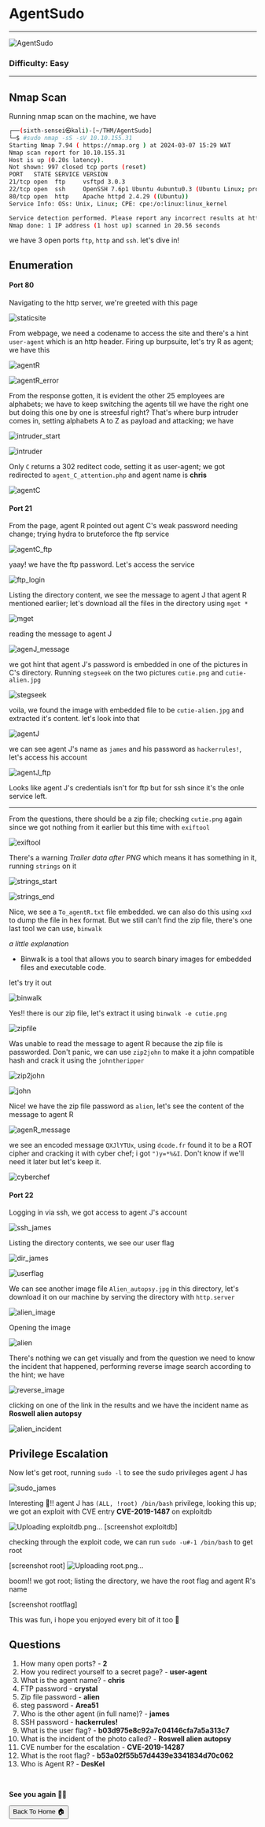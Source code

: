 # AgentSudo

***
![AgentSudo](https://tryhackme-images.s3.amazonaws.com/room-icons/aedc6b66c222e15ff740c282a0c3f44e.png)

### Difficulty: Easy

***

## Nmap Scan

Running nmap scan on the machine, we have

```bash
┌──(sixth-sensei㉿kali)-[~/THM/AgentSudo]
└─$ #sudo nmap -sS -sV 10.10.155.31
Starting Nmap 7.94 ( https://nmap.org ) at 2024-03-07 15:29 WAT
Nmap scan report for 10.10.155.31
Host is up (0.20s latency).
Not shown: 997 closed tcp ports (reset)
PORT   STATE SERVICE VERSION
21/tcp open  ftp     vsftpd 3.0.3
22/tcp open  ssh     OpenSSH 7.6p1 Ubuntu 4ubuntu0.3 (Ubuntu Linux; protocol 2.0)
80/tcp open  http    Apache httpd 2.4.29 ((Ubuntu))
Service Info: OSs: Unix, Linux; CPE: cpe:/o:linux:linux_kernel

Service detection performed. Please report any incorrect results at https://nmap.org/submit/ .
Nmap done: 1 IP address (1 host up) scanned in 20.56 seconds

```
we have 3 open ports `ftp`, `http` and `ssh`. let's dive in!

## Enumeration

#### Port 80

Navigating to the http server, we're greeted with this page

![staticsite](https://github.com/sixth-sensei/sixth-sensei.github.io/assets/31647166/9761a4b5-ee71-4b56-86ab-9bbaed45e074)

From webpage, we need a codename to access the site and there's a hint `user-agent` which is an http header. Firing up burpsuite, let's try R as agent; we have this

![agentR](https://github.com/sixth-sensei/sixth-sensei.github.io/assets/31647166/70f68919-438e-498d-9d78-d95ea65942a4)


![agentR_error](https://github.com/sixth-sensei/sixth-sensei.github.io/assets/31647166/c1e6a681-e390-40f8-a059-f46ad88e1561)

From the response gotten, it is evident the other 25 employees are alphabets; we have to keep switching the agents till we have the right one but doing this one by one is streesful right? That's where burp intruder comes in, setting alphabets A to Z as payload and attacking; we have

![intruder_start](https://github.com/sixth-sensei/sixth-sensei.github.io/assets/31647166/8d429d95-dd6c-4435-9e3e-43cb887e451d)


![intruder](https://github.com/sixth-sensei/sixth-sensei.github.io/assets/31647166/ad910b99-5157-403a-908f-e28b0a477c24)

Only `C` returns a 302 reditect code, setting it as user-agent; we got redirected to `agent_C_attention.php` and agent name is **chris**

![agentC](https://github.com/sixth-sensei/sixth-sensei.github.io/assets/31647166/c43d23d8-3a3b-46a2-9502-d9dae1769d62)

#### Port 21

From the page, agent R pointed out agent C's weak password needing change; trying hydra to bruteforce the ftp service

![agentC_ftp](https://github.com/sixth-sensei/sixth-sensei.github.io/assets/31647166/12f96ac6-78da-4824-9a8c-826721b4a9a0)

yaay! we have the ftp password. Let's access the service

![ftp_login](https://github.com/sixth-sensei/sixth-sensei.github.io/assets/31647166/71feadb1-b8d3-4f37-a4ed-b006dabd421b)

Listing the directory content, we see the message to agent J that agent R mentioned earlier; let's download all the files in the directory using `mget *`

![mget](https://github.com/sixth-sensei/sixth-sensei.github.io/assets/31647166/27e31cec-26f3-4801-b680-df1a210ed43b)

reading the message to agent J

![agenJ_message](https://github.com/sixth-sensei/sixth-sensei.github.io/assets/31647166/0dbaa897-58b1-4d6d-8ab8-a8579ac292e3)

we got hint that agent J's password is embedded in one of the pictures in C's directory. Running `stegseek` on the two pictures `cutie.png` and `cutie-alien.jpg`

![stegseek](https://github.com/sixth-sensei/sixth-sensei.github.io/assets/31647166/38f74ffe-dbb4-4581-8154-e0c10554b271)

voila, we found the image with embedded file to be `cutie-alien.jpg` and extracted it's content. let's look into that

![agentJ](https://github.com/sixth-sensei/sixth-sensei.github.io/assets/31647166/a75a0784-6765-4f73-bc0b-65b6ef3a870b)

we can see agent J's name as `james` and his password as `hackerrules!`, let's access his account

![agentJ_ftp](https://github.com/sixth-sensei/sixth-sensei.github.io/assets/31647166/b3ee3d68-4ab8-4167-b2a5-cba107c8e640)

Looks like agent J's credentials isn't for ftp but for ssh since it's the onle service left.

***

From the questions, there should be a zip file; checking `cutie.png` again since we got nothing from it earlier but this time with `exiftool`

![exiftool](https://github.com/sixth-sensei/sixth-sensei.github.io/assets/31647166/871f6bdd-587d-4fdd-875a-239d2f0e69cc)

There's a warning _Trailer data after PNG_ which means it has something in it, running `strings` on it

![strings_start](https://github.com/sixth-sensei/sixth-sensei.github.io/assets/31647166/f3812821-a322-4c24-a6b9-d3a50110fbf0)


![strings_end](https://github.com/sixth-sensei/sixth-sensei.github.io/assets/31647166/a4046409-d0ff-435f-ac5f-f49a72f77ca7)

Nice, we see a `To_agentR.txt` file embedded. we can also do this using `xxd` to dump the file in hex format. But we still can't find the zip file, there's one last tool we can use, `binwalk`

_a little explanation_

- Binwalk is a tool that allows you to search binary images for embedded files and executable code.

let's try it out

![binwalk](https://github.com/sixth-sensei/sixth-sensei.github.io/assets/31647166/384a344c-0c24-4c21-983a-c3b3c9f1ef4c)

Yes!! there is our zip file, let's extract it using `binwalk -e cutie.png`

![zipfile](https://github.com/sixth-sensei/sixth-sensei.github.io/assets/31647166/4baf4be0-9955-48a0-8135-dd08acc5ef5b)

Was unable to read the message to agent R because the zip file is passworded. Don't panic, we can use `zip2john` to make it a john compatible hash and crack it using the `johntheripper`

![zip2john](https://github.com/sixth-sensei/sixth-sensei.github.io/assets/31647166/23990d4c-c4f2-49ff-82f1-2361db2304d7)


![john](https://github.com/sixth-sensei/sixth-sensei.github.io/assets/31647166/074fbbaf-0bce-468c-a612-83ab29ed475c)

Nice! we have the zip file password as `alien`, let's see the content of the message to agent R

![agenR_message](https://github.com/sixth-sensei/sixth-sensei.github.io/assets/31647166/545dfa99-7fd8-45ae-8520-10e7a44a96ac)

we see an encoded message `QXJlYTUx`, using `dcode.fr` found it to be a ROT cipher and cracking it with cyber chef; i got `")y=*%&I`. Don't know if we'll need it later but let's keep it.

![cyberchef](https://github.com/sixth-sensei/sixth-sensei.github.io/assets/31647166/9b0b45e8-ce37-45ec-98f5-197e1650919e)

#### Port 22

Logging in via ssh, we got access to agent J's account

![ssh_james](https://github.com/sixth-sensei/sixth-sensei.github.io/assets/31647166/cee330ca-e56e-49d8-aa7c-772f79ccad2c)

Listing the directory contents, we see our user flag

![dir_james](https://github.com/sixth-sensei/sixth-sensei.github.io/assets/31647166/9bcb332a-4234-4500-9075-db2e5cde718c)


![userflag](https://github.com/sixth-sensei/sixth-sensei.github.io/assets/31647166/4c6d734e-7fc8-4ef0-88ae-f816b5446990)

We can see another image file `Alien_autopsy.jpg` in this directory, let's download it on our machine by serving the directory with `http.server`

![alien_image](https://github.com/sixth-sensei/sixth-sensei.github.io/assets/31647166/eb73ee11-1e6a-4011-b616-44970e8a802d)

Opening the image

![alien](https://github.com/sixth-sensei/sixth-sensei.github.io/assets/31647166/436ec9da-0f58-410b-a42d-ae472b0facbc)

There's nothing we can get visually and from the question we need to know the incident that happened, performing reverse image search according to the hint; we have

![reverse_image](https://github.com/sixth-sensei/sixth-sensei.github.io/assets/31647166/f7a73927-385d-4ef8-a549-81ca3c5d96b4)

clicking on one of the link in the results and we have the incident name as **Roswell alien autopsy**

![alien_incident](https://github.com/sixth-sensei/sixth-sensei.github.io/assets/31647166/dd8cceed-1117-4272-adef-110d0940acde)

## Privilege Escalation

Now let's get root, running `sudo -l` to see the sudo privileges agent J has

![sudo_james](https://github.com/sixth-sensei/sixth-sensei.github.io/assets/31647166/4aaad30f-2e08-484b-85a5-320254053e8f)

Interesting 🤠!! agent J has `(ALL, !root) /bin/bash` privilege, looking this up; we got an exploit with CVE entry **CVE-2019-1487** on exploitdb

![Uploading exploitdb.png…]()
[screenshot exploitdb]

checking through the exploit code, we can run `sudo -u#-1 /bin/bash` to get root

[screenshot root]
![Uploading root.png…]()

boom!! we got root; listing the directory, we have the root flag and agent R's name

[screenshot rootflag]

This was fun, i hope you enjoyed every bit of it too 🦾



## Questions

1.  How many open ports? - **2**
2.  How you redirect yourself to a secret page? - **user-agent**
3.  What is the agent name? - **chris**
4.  FTP password - **crystal**
5.  Zip file password - **alien**
6.  steg password - **Area51**
7.  Who is the other agent (in full name)? - **james**
8.  SSH password - **hackerrules!**
9.  What is the user flag? - **b03d975e8c92a7c04146cfa7a5a313c7**
10. What is the incident of the photo called? - **Roswell alien autopsy**
11. CVE number for the escalation - **CVE-2019-14287**
12. What is the root flag? - **b53a02f55b57d4439e3341834d70c062**
13. Who is Agent R? - **DesKel**

<br>

**See you again 👋🏽**


<button onclick="window.location.href='https://sixth-sensei.github.io';">Back To Home 🏠</button>
